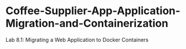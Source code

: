 # Coffee-Supplier-App-Application-Migration-and-Containerization
Lab 8.1: Migrating a Web Application to Docker Containers
